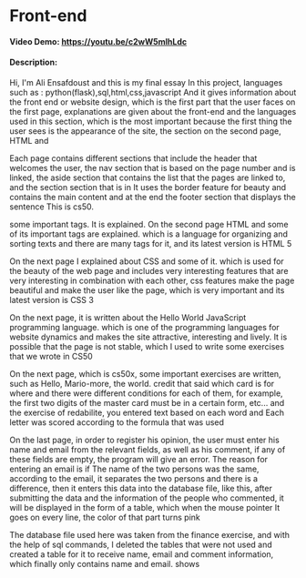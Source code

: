 # Front-end
#### Video Demo:  <https://youtu.be/c2wW5mlhLdc>
#### Description:
Hi, I'm Ali Ensafdoust and this is my final essay In this project, languages such as : python(flask),sql,html,css,javascript And it gives information about the front end or website design, which is the first part that the user faces
on the first page, explanations are given about the front-end and the languages used in this section, which is the most important because the first thing the user sees is the appearance of the site, the section on the second page, HTML and

Each page contains different sections that include the header that welcomes the user, the nav section that is based on the page number and is linked, the aside section that contains the list that the pages are linked to, and the section section that is in It uses the border feature for beauty and contains the main content and at the end the footer section that displays the sentence This is cs50.

some important tags. It is explained.
 On the second page HTML and some of its important tags are explained. which is a language for organizing and sorting texts and there are many tags for it, and its latest version is HTML 5

 On the next page I explained about CSS and some of it. which is used for the beauty of the web page and includes very interesting features that are very interesting in combination with each other, css features make the page beautiful and make the user like the page, which is very important and its latest version is CSS 3

On the next page, it is written about the Hello World JavaScript programming language. which is one of the programming languages for website dynamics and makes the site attractive, interesting and lively. It is possible that the page is not stable, which I used to write some exercises that we wrote in CS50

On the next page, which is cs50x, some important exercises are written, such as Hello, Mario-more, the world. credit that said which card is for where and there were different conditions for each of them, for example, the first two digits of the master card must be in a certain form, etc... and the exercise of redabilite, you entered text based on each word and Each letter was scored according to the formula that was used

 On the last page, in order to register his opinion, the user must enter his name and email from the relevant fields, as well as his comment, if any of these fields are empty, the program will give an error. The reason for entering an email is if The name of the two persons was the same, according to the email, it separates the two persons and there is a difference, then it enters this data into the database file, like this, after submitting the data and the information of the people who commented, it will be displayed in the form of a table, which when the mouse pointer It goes on every line, the color of that part turns pink

The database file used here was taken from the finance exercise, and with the help of sql commands, I deleted the tables that were not used and created a table for it to receive name, email and comment information, which finally only contains name and email. shows